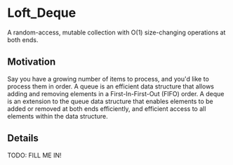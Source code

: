 # Loft_Deque

A random-access, mutable collection with O(1) size-changing operations at both
ends.

## Motivation

Say you have a growing number of items to process, and you'd like to process them in order. A queue
is an efficient data structure that allows adding and removing elements in a First-In-First-Out
(FIFO) order. A deque is an extension to the queue data structure that enables elements to be added
or removed at both ends efficiently, and efficient access to all elements within the data structure.

## Details

TODO: FILL ME IN!
